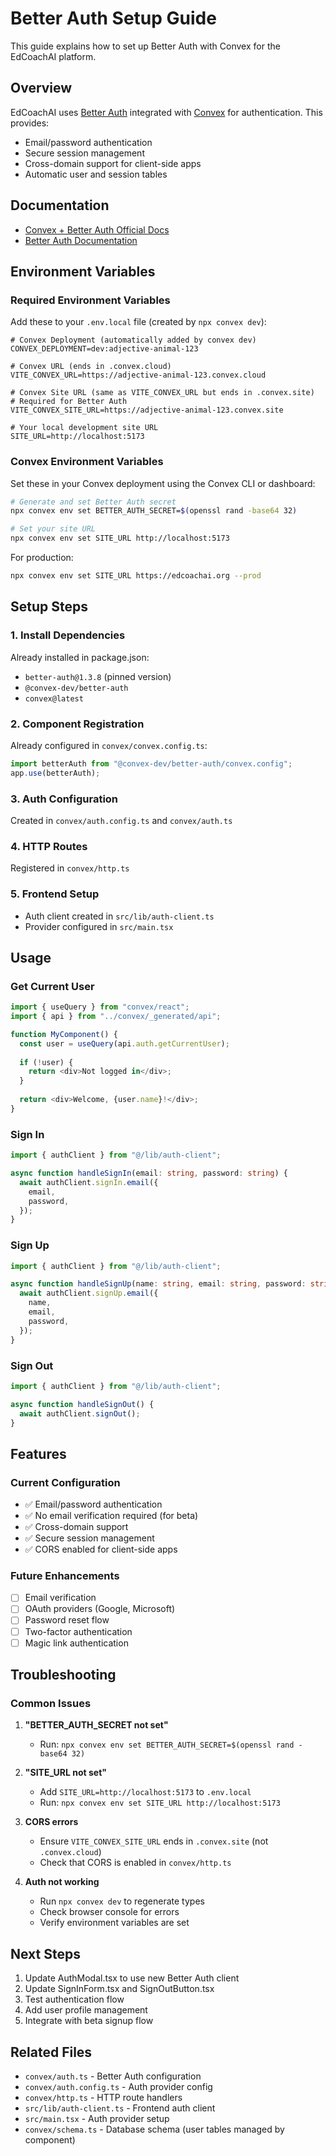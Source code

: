 # Better Auth Setup Guide

This guide explains how to set up Better Auth with Convex for the EdCoachAI platform.

## Overview

EdCoachAI uses [Better Auth](https://better-auth.com) integrated with [Convex](https://convex.dev) for authentication. This provides:

- Email/password authentication
- Secure session management
- Cross-domain support for client-side apps
- Automatic user and session tables

## Documentation

- [Convex + Better Auth Official Docs](https://convex-better-auth.netlify.app/framework-guides/react)
- [Better Auth Documentation](https://better-auth.com)

## Environment Variables

### Required Environment Variables

Add these to your `.env.local` file (created by `npx convex dev`):

```env
# Convex Deployment (automatically added by convex dev)
CONVEX_DEPLOYMENT=dev:adjective-animal-123

# Convex URL (ends in .convex.cloud)
VITE_CONVEX_URL=https://adjective-animal-123.convex.cloud

# Convex Site URL (same as VITE_CONVEX_URL but ends in .convex.site)
# Required for Better Auth
VITE_CONVEX_SITE_URL=https://adjective-animal-123.convex.site

# Your local development site URL
SITE_URL=http://localhost:5173
```

### Convex Environment Variables

Set these in your Convex deployment using the Convex CLI or dashboard:

```bash
# Generate and set Better Auth secret
npx convex env set BETTER_AUTH_SECRET=$(openssl rand -base64 32)

# Set your site URL
npx convex env set SITE_URL http://localhost:5173
```

For production:
```bash
npx convex env set SITE_URL https://edcoachai.org --prod
```

## Setup Steps

### 1. Install Dependencies

Already installed in package.json:
- `better-auth@1.3.8` (pinned version)
- `@convex-dev/better-auth`
- `convex@latest`

### 2. Component Registration

Already configured in `convex/convex.config.ts`:
```typescript
import betterAuth from "@convex-dev/better-auth/convex.config";
app.use(betterAuth);
```

### 3. Auth Configuration

Created in `convex/auth.config.ts` and `convex/auth.ts`

### 4. HTTP Routes

Registered in `convex/http.ts`

### 5. Frontend Setup

- Auth client created in `src/lib/auth-client.ts`
- Provider configured in `src/main.tsx`

## Usage

### Get Current User

```typescript
import { useQuery } from "convex/react";
import { api } from "../convex/_generated/api";

function MyComponent() {
  const user = useQuery(api.auth.getCurrentUser);
  
  if (!user) {
    return <div>Not logged in</div>;
  }
  
  return <div>Welcome, {user.name}!</div>;
}
```

### Sign In

```typescript
import { authClient } from "@/lib/auth-client";

async function handleSignIn(email: string, password: string) {
  await authClient.signIn.email({
    email,
    password,
  });
}
```

### Sign Up

```typescript
import { authClient } from "@/lib/auth-client";

async function handleSignUp(name: string, email: string, password: string) {
  await authClient.signUp.email({
    name,
    email,
    password,
  });
}
```

### Sign Out

```typescript
import { authClient } from "@/lib/auth-client";

async function handleSignOut() {
  await authClient.signOut();
}
```

## Features

### Current Configuration

- ✅ Email/password authentication
- ✅ No email verification required (for beta)
- ✅ Cross-domain support
- ✅ Secure session management
- ✅ CORS enabled for client-side apps

### Future Enhancements

- [ ] Email verification
- [ ] OAuth providers (Google, Microsoft)
- [ ] Password reset flow
- [ ] Two-factor authentication
- [ ] Magic link authentication

## Troubleshooting

### Common Issues

1. **"BETTER_AUTH_SECRET not set"**
   - Run: `npx convex env set BETTER_AUTH_SECRET=$(openssl rand -base64 32)`

2. **"SITE_URL not set"**
   - Add `SITE_URL=http://localhost:5173` to `.env.local`
   - Run: `npx convex env set SITE_URL http://localhost:5173`

3. **CORS errors**
   - Ensure `VITE_CONVEX_SITE_URL` ends in `.convex.site` (not `.convex.cloud`)
   - Check that CORS is enabled in `convex/http.ts`

4. **Auth not working**
   - Run `npx convex dev` to regenerate types
   - Check browser console for errors
   - Verify environment variables are set

## Next Steps

1. Update AuthModal.tsx to use new Better Auth client
2. Update SignInForm.tsx and SignOutButton.tsx
3. Test authentication flow
4. Add user profile management
5. Integrate with beta signup flow

## Related Files

- `convex/auth.ts` - Better Auth configuration
- `convex/auth.config.ts` - Auth provider config
- `convex/http.ts` - HTTP route handlers
- `src/lib/auth-client.ts` - Frontend auth client
- `src/main.tsx` - Auth provider setup
- `convex/schema.ts` - Database schema (user tables managed by component)
